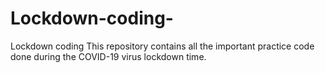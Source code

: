 # Lockdown-coding-
Lockdown coding 
This repository contains all the important practice code done during the COVID-19 virus lockdown time.
